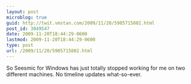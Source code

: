 ```yaml
---
layout: post
microblog: true
guid: http://twit.vmstan.com/2009/11/20/5905715802.html
post_id: 3049547
date: 2009-11-20T18:44:29-0600
lastmod: 2009-11-20T18:44:29-0600
type: post
url: /2009/11/20/5905715802.html
---
```

So Seesmic for Windows has just totally stopped working for me on two different machines. No timeline updates what-so-ever.
